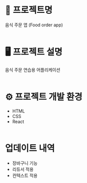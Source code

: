 # 📝 프로젝트명
음식 주문 앱 (Food order app)
<br><br>

# 🖥️ 프로젝트 설명
음식 주문 연습용 어플리케이션
<br><br>

# ⚙️ 프로젝트 개발 환경
* HTML
* CSS
* React
<br><br>

# 업데이트 내역
* 장바구니 기능
* 리듀서 적용
* 컨텍스트 적용

